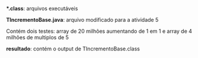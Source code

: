 **\*.class**: arquivos executáveis

**TIncrementoBase.java**: arquivo modificado para a atividade 5

Contém dois testes: array de 20 milhões aumentando de 1 em 1 e array de 4 milhões de multiplos de 5

**resultado**: contém o output de TIncrementoBase.class
